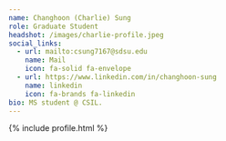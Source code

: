 ```yaml
---
name: Changhoon (Charlie) Sung
role: Graduate Student
headshot: /images/charlie-profile.jpeg
social_links:
  - url: mailto:csung7167@sdsu.edu
    name: Mail
    icon: fa-solid fa-envelope
  - url: https://www.linkedin.com/in/changhoon-sung
    name: linkedin
    icon: fa-brands fa-linkedin
bio: MS student @ CSIL.
---
```


{% include profile.html %}
